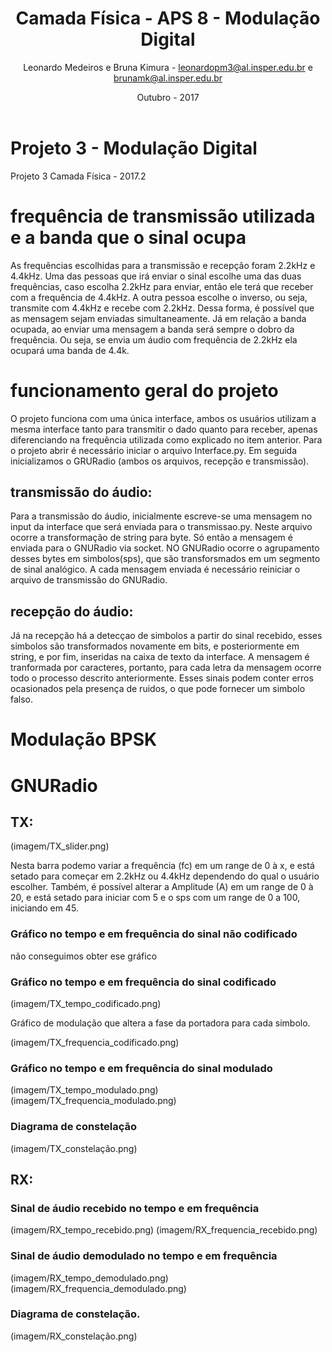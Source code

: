 ﻿---
title: Camada Física -  APS 8 - Modulação Digital
author: Leonardo Medeiros e Bruna Kimura - leonardopm3@al.insper.edu.br e brunamk@al.insper.edu.br
date: Outubro - 2017
---


# Projeto 3 - Modulação Digital
Projeto 3 Camada Física - 2017.2

# frequência de transmissão utilizada e a banda que o sinal ocupa

As frequências escolhidas para a transmissão e recepção foram 2.2kHz e 4.4kHz. Uma das pessoas que irá enviar o sinal escolhe uma das duas frequências, caso escolha 2.2kHz para enviar, então ele terá que receber com a frequência de 4.4kHz. A outra pessoa escolhe o inverso, ou seja, transmite com 4.4kHz e recebe com 2.2kHz. Dessa forma, é possível que as mensagem sejam enviadas simultaneamente. 
Já em relação a banda ocupada, ao enviar uma mensagem a banda será sempre o dobro da frequência. Ou seja, se envia um áudio com frequência de 2.2kHz ela ocupará uma banda de 4.4k.

# funcionamento geral do projeto

O projeto funciona com uma única interface, ambos os usuários utilizam a mesma interface tanto para transmitir o dado quanto para receber, apenas diferenciando na frequência utilizada como explicado no item anterior. Para o projeto abrir é necessário iniciar o arquivo Interface.py. Em seguida inicializamos o GRURadio (ambos os arquivos, recepção e transmissão).

## transmissão do áudio:

Para a transmissão do áudio, inicialmente escreve-se uma mensagem no input da interface que será enviada para o transmissao.py. Neste arquivo ocorre a transformação de string para byte. Só então a mensagem é enviada para o GNURadio via socket. NO GNURadio ocorre o agrupamento desses bytes em simbolos(sps), que são transforsmados em um segmento de sinal analógico. 
A cada mensagem enviada é necessário reiniciar o arquivo de transmissão do GNURadio.

## recepção do áudio:

Já na recepção há a detecçao de simbolos a partir do sinal recebido, esses simbolos são transformados novamente em bits, e posteriormente em string, e por fim, inseridas na caixa de texto da interface. A mensagem é tranformada por caracteres, portanto, para cada letra da mensagem ocorre todo o processo descrito anteriormente.
Esses sinais podem conter erros ocasionados pela presença de ruidos, o que pode fornecer um simbolo falso. 

# Modulação BPSK



# GNURadio

## TX:

(imagem/TX_slider.png)

Nesta barra podemo variar a frequência (fc) em um range de 0 à x, e está setado para começar em 2.2kHz ou 4.4kHz dependendo do qual o usuário escolher.
Também, é possível alterar a Amplitude (A) em um range de 0 à 20, e está setado para iniciar com 5 e o sps com um range de 0 a 100, iniciando em 45.

###  Gráfico no tempo e em frequência do sinal não codificado

não conseguimos obter ese gráfico

### Gráfico no tempo e em frequência do sinal codificado
(imagem/TX_tempo_codificado.png)

Gráfico de modulação que altera a fase da portadora para cada simbolo.

(imagem/TX_frequencia_codificado.png)

### Gráfico no tempo e em frequência do sinal modulado
(imagem/TX_tempo_modulado.png)
(imagem/TX_frequencia_modulado.png)

### Diagrama de constelação
(imagem/TX_constelação.png)

## RX:

### Sinal de áudio recebido no tempo e em frequência
(imagem/RX_tempo_recebido.png)
(imagem/RX_frequencia_recebido.png)

### Sinal de áudio demodulado no tempo e em frequência
(imagem/RX_tempo_demodulado.png)
(imagem/RX_frequencia_demodulado.png)

### Diagrama de constelação.
(imagem/RX_constelação.png)